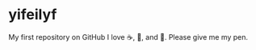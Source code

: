 # yifeilyf
My first repository on GitHub
I love :coffee:, :pizza:, and :dancer:.
Please give me my pen.
